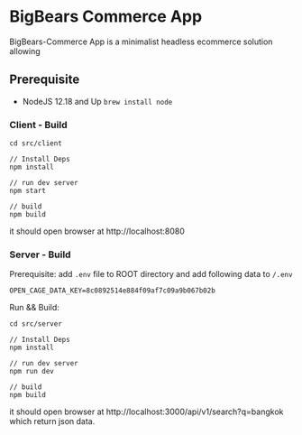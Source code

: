 # BigBears Commerce App
BigBears-Commerce App is a minimalist headless ecommerce solution allowing

## Prerequisite
* NodeJS 12.18 and Up `brew install node`

### Client - Build
```
cd src/client

// Install Deps
npm install

// run dev server
npm start

// build
npm build
```

it should open browser at http://localhost:8080

### Server - Build
Prerequisite:
add `.env` file to ROOT directory and add following data to `/.env`

```
OPEN_CAGE_DATA_KEY=8c0892514e884f09af7c09a9b067b02b
```
Run && Build:
```
cd src/server

// Install Deps
npm install

// run dev server
npm run dev

// build 
npm build

```
it should open browser at http://localhost:3000/api/v1/search?q=bangkok which return json data.